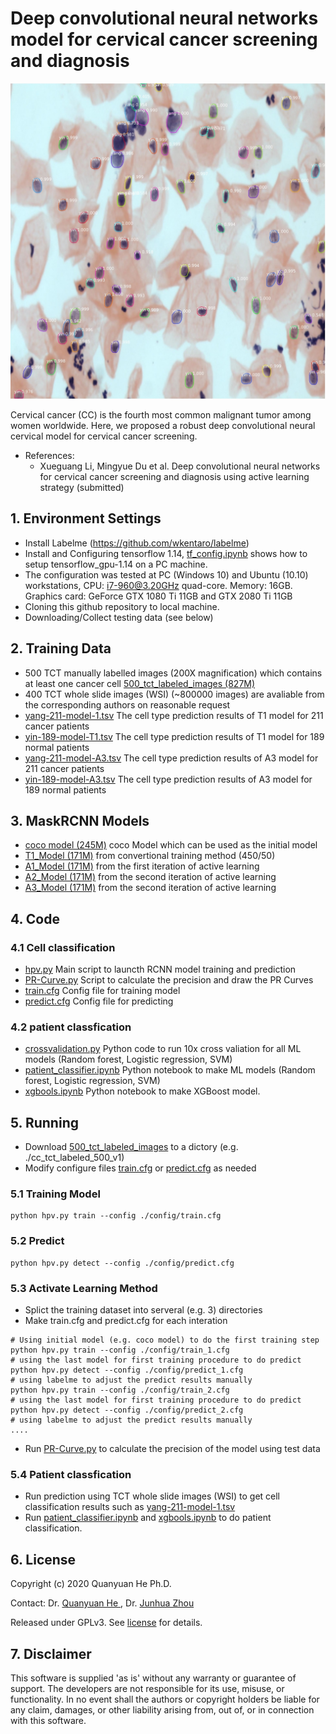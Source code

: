 # Deep convolutional neural networks model for cervical cancer screening and diagnosis 
![Instance Segmentation Sample](title.jpg)

Cervical cancer (CC) is the fourth most common malignant tumor among women worldwide. Here, we proposed a robust deep convolutional neural cervical model for cervical cancer screening.
* References:
    * Xueguang Li, Mingyue Du et al. Deep convolutional neural networks for cervical cancer screening and diagnosis using active learning strategy (submitted)

## 1. Environment Settings
* Install Labelme  (https://github.com/wkentaro/labelme)
* Install and Configuring tensorflow 1.14,  [tf_config.ipynb](code/tf_config.ipynb) shows how to setup tensorflow_gpu-1.14 on a PC machine.
* The configuration was tested at PC (Windows 10) and Ubuntu (10.10) workstations, 
CPU: i7-960@3.20GHz quad-core. Memory: 16GB. Graphics card: GeForce GTX 1080 Ti 11GB and GTX 2080 Ti 11GB
* Cloning this github repository to local machine.
* Downloading/Collect testing data (see below)

## 2. Training Data
* 500 TCT manually labelled images (200X magnification) which contains at least one cancer cell 
[500_tct_labeled_images (827M)](https://drive.google.com/file/d/1E3RaBXjTy-TdiyhjioSZyuYoHz5tAwW2/view?usp=drive_link) 
* 400 TCT whole slide images (WSI) (~800000 images) are avaliable from the corresponding authors on reasonable request
* [yang-211-model-1.tsv](data/patent_predict/yang-211-model-T1.tsv) The cell type prediction results of T1 model for 211 cancer patients
* [yin-189-model-T1.tsv](data/patent_predict/yin-189-model-T1.tsv) The cell type prediction results of T1 model for 189 normal patients
* [yang-211-model-A3.tsv](data/patent_predict/yang-211-model-A3.tsv) The cell type prediction results of A3 model for 211 cancer patients
* [yin-189-model-A3.tsv](data/patent_predict/yin-189-model-A3.tsv) The cell type prediction results of A3 model for 189 normal patients

## 3. MaskRCNN Models
* [coco model (245M)](https://drive.google.com/file/d/1fALkMQN5jK_48-mYIEUhRAhoyUf2Am-Y/view?usp=sharing) coco Model which can be used as the initial model
* [T1_Model (171M)](https://drive.google.com/file/d/1fBKnuIBSGDrvH5gNBiWdfaHnlfnEsy_0/view?usp=sharing) from convertional training method (450/50)
* [A1_Model (171M)](https://drive.google.com/file/d/1fBnTu--B7tLlJyi-GQ8PURwJa6it4xse/view?usp=sharing) from the first iteration of active learning 
* [A2_Model (171M)](https://drive.google.com/file/d/1fEPdwd4B0R1ZuzesB_sj3a5GKwEQb-Ov/view?usp=sharing) from the second iteration of active learning 
* [A3_Model (171M)](https://drive.google.com/file/d/1fEesGkBTMhDQ8jqXx1R3m4Ja_zSep98Y/view?usp=sharing) from the second iteration of  active learning

##  4. Code
### 4.1 Cell classification
*   [hpv.py](code/cell_classification/hpv.py) Main script to launcth RCNN model training and prediction
*   [PR-Curve.py](code/cell_classification/script/PR-Curve.py) Script to calculate the precision and draw the PR Curves
*   [train.cfg](code/cell_classification/config/train.py) Config file for training model
*   [predict.cfg](code/cell_classification/config/predict.py) Config file for predicting
### 4.2 patient classfication
*   [crossvalidation.py](code/patient_classification/crossvalidation.py) Python code to run 10x cross valiation for all ML models (Random forest, Logistic regression, SVM)
*   [patient_classifier.ipynb](code/patient_classification/patient_classifier.ipynb) Python notebook to make ML models (Random forest, Logistic regression, SVM)
*   [xgbools.ipynb](code/cell_classification/script/xgbools.ipynb) Python notebook to make XGBoost model.

## 5. Running
* Download  [500_tct_labeled_images](https://drive.google.com/file/d/1f-9OFKZjKRsQNmOB1nLykmdV6jCZ5-uK/view?usp=sharing) to a dictory (e.g. ./cc_tct_labeled_500_v1)
* Modify configure files [train.cfg](code/cell_classification/config/train.py) or [predict.cfg](code/cell_classification/config/predict.py) as needed
### 5.1 Training Model
```
python hpv.py train --config ./config/train.cfg
```
### 5.2 Predict
```
python hpv.py detect --config ./config/predict.cfg
```
### 5.3 Activate Learning Method
* Splict the training dataset into serveral (e.g. 3) directories 
* Make train.cfg and predict.cfg for each interation
```
# Using initial model (e.g. coco model) to do the first training step
python hpv.py train --config ./config/train_1.cfg
# using the last model for first training procedure to do predict
python hpv.py detect --config ./config/predict_1.cfg
# using labelme to adjust the predict results manually
python hpv.py train --config ./config/train_2.cfg
# using the last model for first training procedure to do predict
python hpv.py detect --config ./config/predict_2.cfg
# using labelme to adjust the predict results manually
....

```
* Run [PR-Curve.py](code/cell_classification/script/PR-Curve.py) to calculate the precision of the model using test data

### 5.4 Patient classfication
* Run prediction using TCT whole slide images (WSI) to get cell classification results such as [yang-211-model-1.tsv](data/patent_predict/yang-211-model-T1.tsv)
* Run [patient_classifier.ipynb](code/patient_classification/patient_classifier.ipynb) and [xgbools.ipynb](code/cell_classification/script/xgbools.ipynb) to do patient classification.
## 6. License
Copyright (c) 2020 Quanyuan He Ph.D.

Contact: Dr. [Quanyuan He ](mailto:hqyone@hotmail.com), Dr. [Junhua Zhou](mailto:zhoujunhua@hunnu.edu.cn)

Released under GPLv3. See
[license](LICENSE.txt) for details.

## 7. Disclaimer
This software is supplied 'as is' without any warranty or guarantee of support. The developers are not responsible for its use, misuse, or functionality. In no event shall the authors or copyright holders be liable for any claim, damages, or other liability arising from, out of, or in connection with this software.
